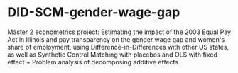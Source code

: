 # DID-SCM-gender-wage-gap
Master 2 econometrics project: Estimating the impact of the 2003 Equal Pay Act in Illinois and pay transparency on the gender wage gap and women's share of employment, using Difference-in-Differences with other US states, as well as Synthetic Control Matching with placebos and OLS with fixed effect + Problem analysis of decomposing additive effects
